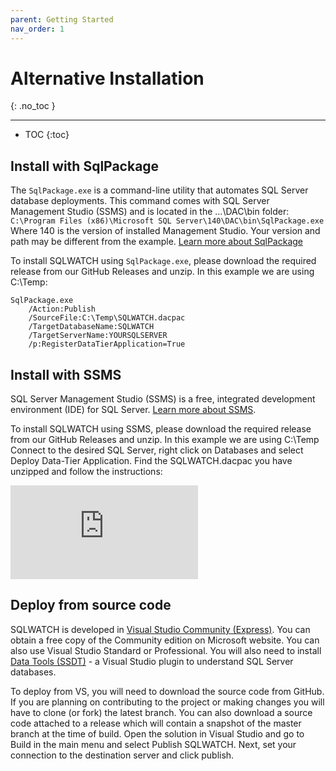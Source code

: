 ```yaml
---
parent: Getting Started
nav_order: 1
---
```


# Alternative Installation
{: .no_toc }

---

- TOC
{:toc}

## Install with SqlPackage

The `SqlPackage.exe` is a command-line utility that automates SQL Server database deployments. This command comes with SQL Server Management Studio (SSMS) and is located in the ...\DAC\bin folder: `C:\Program Files (x86)\Microsoft SQL Server\140\DAC\bin\SqlPackage.exe` Where 140 is the version of installed Management Studio. Your version and path may be different from the example. [Learn more about SqlPackage](https://docs.microsoft.com/en-us/sql/tools/sqlpackage)

To install SQLWATCH using `SqlPackage.exe`, please download the required release from our GitHub Releases and unzip. In this example we are using C:\Temp:

```
SqlPackage.exe 
    /Action:Publish 
    /SourceFile:C:\Temp\SQLWATCH.dacpac 
    /TargetDatabaseName:SQLWATCH 
    /TargetServerName:YOURSQLSERVER 
    /p:RegisterDataTierApplication=True
```

## Install with SSMS

SQL Server Management Studio (SSMS) is a free, integrated development environment (IDE) for SQL Server. [Learn more about SSMS](https://docs.microsoft.com/en-us/sql/ssms/download-sql-server-management-studio-ssms).

To install SQLWATCH using SSMS, please download the required release from our GitHub Releases and unzip. In this example we are using C:\Temp
Connect to the desired SQL Server, right click on Databases and select Deploy Data-Tier Application. Find the SQLWATCH.dacpac you have unzipped and follow the instructions:


<div class="responsive-iframe-container responsive-iframe-container-16-9">
  <iframe class="responsive-iframe" src="https://www.youtube-nocookie.com/embed/caufO79tKo4" frameborder="0" allow="accelerometer; autoplay; encrypted-media; gyroscope; picture-in-picture" allowfullscreen></iframe>
</div>

## Deploy from source code

SQLWATCH is developed in [Visual Studio Community (Express)](https://visualstudio.microsoft.com/vs/express/). You can obtain a free copy of the Community edition on Microsoft website. You can also use Visual Studio Standard or Professional. You will also need to install [Data Tools (SSDT)](https://docs.microsoft.com/en-us/sql/ssdt/download-sql-server-data-tools-ssdt) - a Visual Studio plugin to understand SQL Server databases.

To deploy from VS, you will need to download the source code from GitHub. If you are planning on contributing to the project or making changes you will have to clone (or fork) the latest branch. You can also download a source code attached to a release which will contain a snapshot of the master branch at the time of build. 
Open the solution in Visual Studio and go to Build in the main menu and select Publish SQLWATCH. Next, set your connection to the destination server and click publish.
